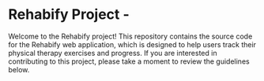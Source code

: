 # Rehabify Project -

Welcome to the Rehabify project! This repository contains the source code for the Rehabify web application, which is designed to help users track their physical therapy exercises and progress. If you are interested in contributing to this project, please take a moment to review the guidelines below.

